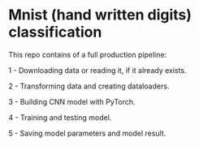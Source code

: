 # Mnist (hand written digits) classification
This repo contains of a full production pipeline:

1 - Downloading data or reading it, if it already exists.

2 - Transforming data and creating dataloaders.

3 - Building CNN model with PyTorch.

4 - Training and testing model.

5 - Saving model parameters and model result.
